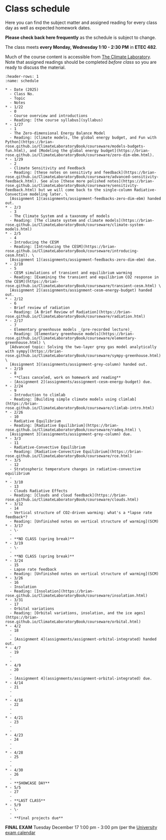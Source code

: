 # Class schedule

Here you can find the subject matter and assigned reading for every class day as well as expected homework dates.

**Please check back here frequently** as the schedule is subject to change.

The class meets **every Monday, Wednesday 1:10 - 2:30 PM** in **ETEC 482**.

Much of the course content is accessible from [The Climate Laboratory](https://brian-rose.github.io/ClimateLaboratoryBook/). Note that assigned readings should be completed *before class* so you are ready to discuss the material.

```{list-table} Class schedule
:header-rows: 1
:name: schedule

* - Date (2025)
  - Class No.
  - Topic
  - Notes
* - 1/22
  - 0
  - Course overview and introductions
  - Reading: [the course syllabus](syllabus)
* - 1/27
  - 1
  - The Zero-dimensional Energy Balance Model
  - Reading: [Climate models, the global energy budget, and Fun with Python](https://brian-rose.github.io/ClimateLaboratoryBook/courseware/models-budgets-fun.html), and [Modeling the global energy budget](https://brian-rose.github.io/ClimateLaboratoryBook/courseware/zero-dim-ebm.html).
* - 1/29
  - 2
  - Climate Sensitivity and Feedback
  - Reading: [these notes on sensitivty and feedback](https://brian-rose.github.io/ClimateLaboratoryBook/courseware/advanced-sensitivity-feedback.html). See also [these more polished notes](https://brian-rose.github.io/ClimateLaboratoryBook/courseware/sensitivity-feedback.html) but we will come back to the single-column Radiative-Convective modeling later. \
  [Assignment 1](assignments/assignment-feedbacks-zero-dim-ebm) handed out.
* - 2/3
  - 3
  - The Climate System and a taxonomy of models
  - Reading: [The climate system and climate models](https://brian-rose.github.io/ClimateLaboratoryBook/courseware/climate-system-models.html)
* - 2/5
  - 4
  - Introducing the CESM
  - Reading: [Introducing the CESM](https://brian-rose.github.io/ClimateLaboratoryBook/courseware/introducing-cesm.html). \
  [Assignment 1](assignments/assignment-feedbacks-zero-dim-ebm) due.
* - 2/10
  - 5
  - CESM simulations of transient and equilibrium warming
  - Reading: [Examining the transient and equilibrium CO2 response in the CESM](https://brian-rose.github.io/ClimateLaboratoryBook/courseware/transient-cesm.html) \
  [Assignment 2](assignments/assignment-cesm-energy-budget) handed out.
* - 2/12
  - 6
  - Brief review of radiation
  - Reading: [A Brief Review of Radiation](https://brian-rose.github.io/ClimateLaboratoryBook/courseware/radiation.html)
* - 2/17
  - 7
  - Elementary greenhouse models _(pre-recorded lecture)_
  - Reading: [Elementary greenhouse models](https://brian-rose.github.io/ClimateLaboratoryBook/courseware/elementary-greenhouse.html) \
  [Advanced topic: Solving the two-layer grey gas model analytically with sympy](https://brian-rose.github.io/ClimateLaboratoryBook/courseware/sympy-greenhouse.html) \
  [Assignment 3](assignments/assignment-grey-column) handed out.
* - 2/19
  - 8
  - **Class canceled, work on homework and reading**
  - [Assignment 2](assignments/assignment-cesm-energy-budget) due.
* - 2/24
  - 9
  - Introduction to climlab
  - Reading: [Building simple climate models using climlab](https://brian-rose.github.io/ClimateLaboratoryBook/courseware/climlab-intro.html)
* - 2/26
  - 10
  - Radiative Equilibrium
  - Reading: [Radiative Equilibrium](https://brian-rose.github.io/ClimateLaboratoryBook/courseware/radeq.html) \
  [Assignment 3](assignments/assignment-grey-column) due.
* - 3/3
  - 11
  - Radiative-Convective Equilibrium
  - Reading: [Radiative-Convective Equilibrium](https://brian-rose.github.io/ClimateLaboratoryBook/courseware/rce.html)
* - 3/5
  - 12
  - Stratospheric temperature changes in radiative-convective equilibrium
  -
* - 3/10
  - 13
  - Clouds Radiative Effects
  - Reading: [Clouds and cloud feedback](https://brian-rose.github.io/ClimateLaboratoryBook/courseware/clouds.html)
* - 3/12
  - 14
  - Vertical structure of CO2-driven warming: what's a *lapse rate feedback*?
  - Reading: [Unfinished notes on vertical structure of warming](SCM)
* - 3/17
  - \-
  - 
  - **NO CLASS (spring break)**
* - 3/19
  - \-
  -
  - **NO CLASS (spring break)**
* - 3/24
  - 15
  - Lapse rate feedback
  - Reading: [Unfinished notes on vertical structure of warming](SCM)
* - 3/26
  - 16
  - Insolation
  - Reading: [Insolation](https://brian-rose.github.io/ClimateLaboratoryBook/courseware/insolation.html)
* - 3/31
  - 17
  - Orbital variations
  - Reading: [Orbital variations, insolation, and the ice ages](https://brian-rose.github.io/ClimateLaboratoryBook/courseware/orbital.html)
* - 4/2
  - 18
  - 
  - [Assignment 4](assignments/assignment-orbital-integrated) handed out.
* - 4/7
  - 19
  - 
  -
* - 4/9
  - 20
  -
  - [Assignment 4](assignments/assignment-orbital-integrated) due.
* - 4/14
  - 21
  - 
  -
* - 4/16
  - 22
  -
  -
* - 4/21
  - 23
  - 
  -
* - 4/23
  - 24
  -
  -
* - 4/28
  - 25
  - 
  -
* - 4/30
  - 26
  -
  - **SHOWCASE DAY**
* - 5/5
  - 27
  - 
  - **LAST CLASS**
* - 5/9
  - \-
  - 
  - **Final projects due**
```

**FINAL EXAM** Tuesday December 17 1:00 pm - 3:00 pm (per the [University exam calendar](https://livealbany.sharepoint.com/sites/web_registrar/Shared%20Documents/Forms/AllItems.aspx?id=%2Fsites%2Fweb%5Fregistrar%2FShared%20Documents%2FFinal%20Exams%2FFall%202024%20Final%20Exam%20Schedule%20for%20Web%2Epdf&parent=%2Fsites%2Fweb%5Fregistrar%2FShared%20Documents%2FFinal%20Exams&p=true&ga=1)